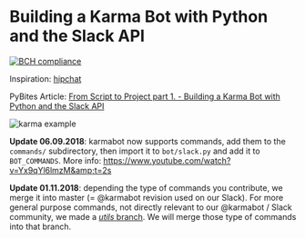 # Building a Karma Bot with Python and the Slack API

[![BCH compliance](https://bettercodehub.com/edge/badge/pybites/karmabot?branch=master)](https://bettercodehub.com/)

Inspiration: [hipchat](https://blog.hipchat.com/2016/05/02/meet-karma-bot/)

PyBites Article: [From Script to Project part 1. - Building a Karma Bot with Python and the Slack API](https://pybit.es/slack-karma-bot.html)

![karma example](https://pybit.es/images/karma_example.png)

__Update 06.09.2018__: karmabot now supports commands, add them to the `commands/` subdirectory, then import it to `bot/slack.py` and add it to `BOT_COMMANDS`. More info: https://www.youtube.com/watch?v=Yx9qYl6lmzM&amp;t=2s

__Update 01.11.2018__: depending the type of commands you contribute, we merge it into master (= @karmabot revision used on our Slack). For more general purpose commands, not directly relevant to our @karmabot / Slack community, we made a [_utils_ branch](https://github.com/pybites/karmabot/tree/utils). We will merge those type of commands into that branch. 
